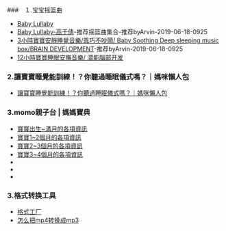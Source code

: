 ###　１.宝宝摇篮曲
- [Baby Lullaby](https://www.youtube.com/channel/UCpqws0LafgXnazan96_ETOg)
- [Baby Lullaby-高于倩](https://www.youtube.com/channel/UCwY7FiJipdnMuXEGAEBcNBw/videos)-推荐摇篮曲集合-推荐byArvin-2019-06-18-0925
- [3小時寶寶安靜睡覺音樂/乖巧不吵鬧/ Baby Soothing Deep sleeping music box/BRAIN DEVELOPMENT](https://www.youtube.com/watch?v=17Vac73AvrE)-推荐byArvin-2019-06-18-0925
- [12小時寶寶睡眠安撫音樂/ 潜能腦部开发](https://www.youtube.com/watch?v=ulG1YD4q5c0)



### 2.讓寶寶睡覺能訓練！？你聽過睡眠儀式嗎？｜媽咪懶人包
- [讓寶寶睡覺能訓練！？你聽過睡眠儀式嗎？｜媽咪懶人包](https://www.youtube.com/watch?v=0p6gpCOyZf8)

### 3.momo親子台 | 媽媽寶典
- [寶寶出生~滿月的各項資訊](https://www.youtube.com/watch?v=CvQu2UXAsf4)
- [寶寶1~2個月的各項資訊](https://www.youtube.com/watch?v=bHRD3OPMI2g)
- [寶寶2~3個月的各項資訊](https://www.youtube.com/watch?v=J8_BQdm8g2Y)
- [寶寶3~4個月的各項資訊](https://www.youtube.com/watch?v=i4ONZtq2U-w)
- []()
- []()
- []()

### 3.格式转换工具
- [格式工厂](http://www.pcfreetime.com/formatfactory/CN/index.html)
- [怎么把mp4转换成mp3](https://jingyan.baidu.com/article/3f16e003a9c9292591c103f1.html)